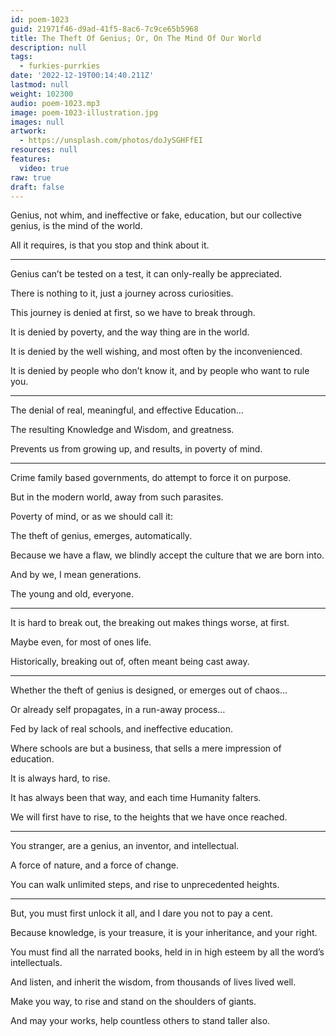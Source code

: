 ```yaml
---
id: poem-1023
guid: 21971f46-d9ad-41f5-8ac6-7c9ce65b5968
title: The Theft Of Genius; Or, On The Mind Of Our World
description: null
tags:
  - furkies-purrkies
date: '2022-12-19T00:14:40.211Z'
lastmod: null
weight: 102300
audio: poem-1023.mp3
image: poem-1023-illustration.jpg
images: null
artwork:
  - https://unsplash.com/photos/doJySGHFfEI
resources: null
features:
  video: true
raw: true
draft: false
---
```


Genius, not whim, and ineffective or fake, education,
but our collective genius, is the mind of the world.

All it requires,
is that you stop and think about it.

---

Genius can’t be tested on a test,
it can only-really be appreciated.

There is nothing to it,
just a journey across curiosities.

This journey is denied at first,
so we have to break through.

It is denied by poverty,
and the way thing are in the world.

It is denied by the well wishing,
and most often by the inconvenienced.

It is denied by people who don’t know it,
and by people who want to rule you.

---

The denial of real, meaningful,
and effective Education…

The resulting Knowledge
and  Wisdom, and greatness.

Prevents us from growing up,
and results, in poverty of mind.

---

Crime family based governments,
do attempt to force it on purpose.

But in the modern world,
away from such parasites.

Poverty of mind,
or as we should call it:

The theft of genius,
emerges, automatically.

Because we have a flaw,
we blindly accept the culture that we are born into.

And by we,
I mean generations.

The young and old,
everyone.

---

It is hard to break out,
the breaking out makes things worse, at first.

Maybe even,
for most of ones life.

Historically, breaking out of,
often meant being cast away.

---

Whether the theft of genius is designed,
or emerges out of chaos…

Or already self propagates,
in a run-away process…

Fed by lack of real schools,
and ineffective education.

Where schools are but a business,
that sells a mere impression of education.

It is always hard,
to rise.

It has always been that way,
and each time Humanity falters.

We will first have to rise,
to the heights that we have once reached.

---

You stranger, are a genius,
an inventor, and intellectual.

A force of nature,
and a force of change.

You can walk unlimited steps,
and rise to unprecedented heights.

---

But, you must first unlock it all,
and I dare you not to pay a cent.

Because knowledge, is your treasure,
it is your inheritance, and your right.

You must find all the narrated books,
held in in high esteem by all the word’s intellectuals.

And listen, and inherit the wisdom,
from thousands of lives lived well.

Make you way,
to rise and stand on the shoulders of giants.

And may your works,
help countless others to stand taller also.

